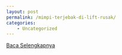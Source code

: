 ```yaml
---
layout: post
permalink: /mimpi-terjebak-di-lift-rusak/
categories:
    - Uncategorized
---
```


[Baca Selengkapnya](/08)